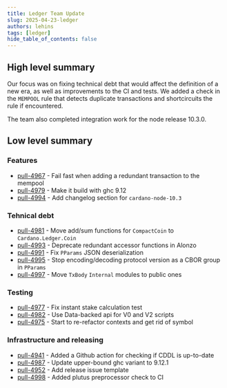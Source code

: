 ```yaml
---
title: Ledger Team Update
slug: 2025-04-23-ledger
authors: lehins
tags: [ledger]
hide_table_of_contents: false
---
```


## High level summary

Our focus was on fixing technical debt that would affect the definition of a new era, as well as improvements to the CI and tests.
We added a check in the `MEMPOOL` rule that detects duplicate transactions and shortcircuits the rule if encountered.

The team also completed integration work for the node release 10.3.0.

## Low level summary

### Features
* [pull-4967] - Fail fast when adding a redundant transaction to the mempool
* [pull-4979] - Make it build with ghc 9.12
* [pull-4994] - Add changelog section for `cardano-node-10.3`

### Tehnical debt
* [pull-4981] - Move add/sum functions for `CompactCoin` to `Cardano.Ledger.Coin`
* [pull-4993] - Deprecate redundant accessor functions in Alonzo
* [pull-4991] - Fix `PParams` JSON deserialization
* [pull-4995] - Stop encoding/decoding protocol version as a CBOR group in `PParams`
* [pull-4997] - Move `TxBody` `Internal` modules to public ones

### Testing
* [pull-4977] - Fix instant stake calculation test
* [pull-4982] - Use Data-backed api for V0 and V2 scripts
* [pull-4975] - Start to re-refactor contexts and get rid of symbol

### Infrastructure and releasing
* [pull-4941] - Added a Github action for checking if CDDL is up-to-date
* [pull-4987] - Update upper-bound ghc variant to 9.12.1
* [pull-4952] - Add release issue template
* [pull-4998] - Added plutus preprocessor check to CI

[pull-4977]: https://github.com/IntersectMBO/cardano-ledger/pull/4977
[pull-4967]: https://github.com/IntersectMBO/cardano-ledger/pull/4967
[pull-4979]: https://github.com/IntersectMBO/cardano-ledger/pull/4979
[pull-4941]: https://github.com/IntersectMBO/cardano-ledger/pull/4941
[pull-4952]: https://github.com/IntersectMBO/cardano-ledger/pull/4952
[pull-4981]: https://github.com/IntersectMBO/cardano-ledger/pull/4981
[pull-4987]: https://github.com/IntersectMBO/cardano-ledger/pull/4987
[pull-4982]: https://github.com/IntersectMBO/cardano-ledger/pull/4982
[pull-4993]: https://github.com/IntersectMBO/cardano-ledger/pull/4993
[pull-4991]: https://github.com/IntersectMBO/cardano-ledger/pull/4991
[pull-4995]: https://github.com/IntersectMBO/cardano-ledger/pull/4995
[pull-4997]: https://github.com/IntersectMBO/cardano-ledger/pull/4997
[pull-4994]: https://github.com/IntersectMBO/cardano-ledger/pull/4994
[pull-4998]: https://github.com/IntersectMBO/cardano-ledger/pull/4998
[pull-4975]: https://github.com/IntersectMBO/cardano-ledger/pull/4975

